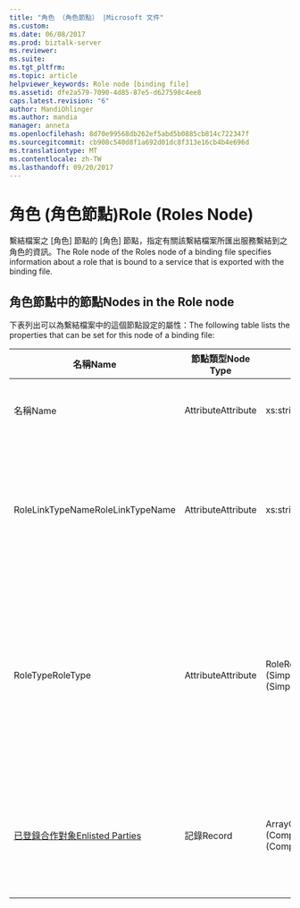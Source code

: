 ```yaml
---
title: "角色 （角色節點） |Microsoft 文件"
ms.custom: 
ms.date: 06/08/2017
ms.prod: biztalk-server
ms.reviewer: 
ms.suite: 
ms.tgt_pltfrm: 
ms.topic: article
helpviewer_keywords: Role node [binding file]
ms.assetid: dfe2a579-7090-4d85-87e5-d627598c4ee8
caps.latest.revision: "6"
author: MandiOhlinger
ms.author: mandia
manager: anneta
ms.openlocfilehash: 8d70e99568db262ef5abd5b0885cb814c722347f
ms.sourcegitcommit: cb908c540d8f1a692d01dc8f313e16cb4b4e696d
ms.translationtype: MT
ms.contentlocale: zh-TW
ms.lasthandoff: 09/20/2017
---
```

# <a name="role-roles-node"></a><span data-ttu-id="721c5-102">角色 (角色節點)</span><span class="sxs-lookup"><span data-stu-id="721c5-102">Role (Roles Node)</span></span>
<span data-ttu-id="721c5-103">繫結檔案之 [角色] 節點的 [角色] 節點，指定有關該繫結檔案所匯出服務繫結到之角色的資訊。</span><span class="sxs-lookup"><span data-stu-id="721c5-103">The Role node of the Roles node of a binding file specifies information about a role that is bound to a service that is exported with the binding file.</span></span>  
  
## <a name="nodes-in-the-role-node"></a><span data-ttu-id="721c5-104">角色節點中的節點</span><span class="sxs-lookup"><span data-stu-id="721c5-104">Nodes in the Role node</span></span>  
 <span data-ttu-id="721c5-105">下表列出可以為繫結檔案中的這個節點設定的屬性：</span><span class="sxs-lookup"><span data-stu-id="721c5-105">The following table lists the properties that can be set for this node of a binding file:</span></span>  
  
|<span data-ttu-id="721c5-106">**名稱**</span><span class="sxs-lookup"><span data-stu-id="721c5-106">**Name**</span></span>|<span data-ttu-id="721c5-107">**節點類型**</span><span class="sxs-lookup"><span data-stu-id="721c5-107">**Node Type**</span></span>|<span data-ttu-id="721c5-108">**資料類型**</span><span class="sxs-lookup"><span data-stu-id="721c5-108">**Data Type**</span></span>|<span data-ttu-id="721c5-109">**說明**</span><span class="sxs-lookup"><span data-stu-id="721c5-109">**Description**</span></span>|<span data-ttu-id="721c5-110">**限制**</span><span class="sxs-lookup"><span data-stu-id="721c5-110">**Restrictions**</span></span>|<span data-ttu-id="721c5-111">**註解**</span><span class="sxs-lookup"><span data-stu-id="721c5-111">**Comments**</span></span>|  
|--------------|-------------------|-------------------|---------------------|----------------------|------------------|  
|<span data-ttu-id="721c5-112">名稱</span><span class="sxs-lookup"><span data-stu-id="721c5-112">Name</span></span>|<span data-ttu-id="721c5-113">Attribute</span><span class="sxs-lookup"><span data-stu-id="721c5-113">Attribute</span></span>|<span data-ttu-id="721c5-114">xs:string</span><span class="sxs-lookup"><span data-stu-id="721c5-114">xs:string</span></span>|<span data-ttu-id="721c5-115">指定角色的名稱。</span><span class="sxs-lookup"><span data-stu-id="721c5-115">Specifies the name of the role.</span></span>|<span data-ttu-id="721c5-116">不需要</span><span class="sxs-lookup"><span data-stu-id="721c5-116">Not required</span></span>|<span data-ttu-id="721c5-117">預設值：空白</span><span class="sxs-lookup"><span data-stu-id="721c5-117">Default value: empty</span></span>|  
|<span data-ttu-id="721c5-118">RoleLinkTypeName</span><span class="sxs-lookup"><span data-stu-id="721c5-118">RoleLinkTypeName</span></span>|<span data-ttu-id="721c5-119">Attribute</span><span class="sxs-lookup"><span data-stu-id="721c5-119">Attribute</span></span>|<span data-ttu-id="721c5-120">xs:string</span><span class="sxs-lookup"><span data-stu-id="721c5-120">xs:string</span></span>|<span data-ttu-id="721c5-121">指定與角色關聯之角色連結類型的名稱。</span><span class="sxs-lookup"><span data-stu-id="721c5-121">Specifies the name of the role link type associated with the role</span></span>|<span data-ttu-id="721c5-122">不需要</span><span class="sxs-lookup"><span data-stu-id="721c5-122">Not required</span></span>|<span data-ttu-id="721c5-123">預設值：空白</span><span class="sxs-lookup"><span data-stu-id="721c5-123">Default value: empty</span></span>|  
|<span data-ttu-id="721c5-124">RoleType</span><span class="sxs-lookup"><span data-stu-id="721c5-124">RoleType</span></span>|<span data-ttu-id="721c5-125">Attribute</span><span class="sxs-lookup"><span data-stu-id="721c5-125">Attribute</span></span>|<span data-ttu-id="721c5-126">RoleRefType (SimpleType)</span><span class="sxs-lookup"><span data-stu-id="721c5-126">RoleRefType (SimpleType)</span></span>|<span data-ttu-id="721c5-127">指定與角色關聯之角色類型的名稱。</span><span class="sxs-lookup"><span data-stu-id="721c5-127">Specifies the role type associated with the role.</span></span>|<span data-ttu-id="721c5-128">Required</span><span class="sxs-lookup"><span data-stu-id="721c5-128">Required</span></span>|<span data-ttu-id="721c5-129">預設值：無</span><span class="sxs-lookup"><span data-stu-id="721c5-129">Default value: none</span></span><br /><br /> <span data-ttu-id="721c5-130">可能的值包括：</span><span class="sxs-lookup"><span data-stu-id="721c5-130">Possible values include:</span></span><br /><br /> <span data-ttu-id="721c5-131">-不明</span><span class="sxs-lookup"><span data-stu-id="721c5-131">-   Unknown</span></span><br /><span data-ttu-id="721c5-132">-實作</span><span class="sxs-lookup"><span data-stu-id="721c5-132">-   Implements</span></span><br /><span data-ttu-id="721c5-133">-使用</span><span class="sxs-lookup"><span data-stu-id="721c5-133">-   Uses</span></span>|  
|[<span data-ttu-id="721c5-134">已登錄合作對象</span><span class="sxs-lookup"><span data-stu-id="721c5-134">Enlisted Parties</span></span>](../core/enlisted-parties-role-node.md)|<span data-ttu-id="721c5-135">記錄</span><span class="sxs-lookup"><span data-stu-id="721c5-135">Record</span></span>|<span data-ttu-id="721c5-136">ArrayOfEnlistedParty (ComplexType)</span><span class="sxs-lookup"><span data-stu-id="721c5-136">ArrayOfEnlistedParty (ComplexType)</span></span>|<span data-ttu-id="721c5-137">繫結到此角色之已登錄合作對象的容器節點</span><span class="sxs-lookup"><span data-stu-id="721c5-137">Container node for the enlisted parties bound to this role.</span></span>|<span data-ttu-id="721c5-138">不需要</span><span class="sxs-lookup"><span data-stu-id="721c5-138">Not required</span></span>|<span data-ttu-id="721c5-139">預設值：無</span><span class="sxs-lookup"><span data-stu-id="721c5-139">Default value: none</span></span>|